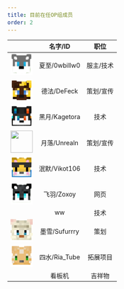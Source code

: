 ```yaml
---
title: 目前在任OP组成员
order: 2
---
```


| |名字/ID|职位|
| :----------------: | :----------------: | :----------------: |
|<img src="/assets/skull/0wbillw0.png" width="50" height="50" />|夏至/0wbillw0|服主/技术|
|<img src="/assets/skull/DeFeck.png" width="50" height="50" />|德法/DeFeck|策划/宣传|
|<img src="/assets/skull/Kagetora.png" width="50" height="50" />|黑月/Kagetora|技术|
|<img src="/assets/skull/Unrealn.png" width="50" height="50" />|月落/Unrealn|策划/宣传|
|<img src="/assets/skull/Vikot106.png" width="50" height="50" />|泯默/Vikot106|技术|
|<img src="/assets/skull/Zoxoy.png" width="50" height="50" />|飞羽/Zoxoy|网页|
||ww|技术|
|<img src="/assets/skull/Sufurrry.webp" width="50" height="50" />|墨雪/Sufurrry|策划|
|<img src="/assets/skull/Ria_Tube.png" width="50" height="50" />|四水/Ria_Tube|拓展项目|
||看板机|吉祥物|

